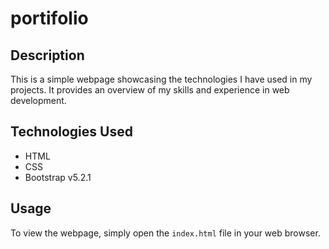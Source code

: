 # portifolio

## Description

This is a simple webpage showcasing the technologies I have used in my projects. It provides an overview of my skills and experience in web development.


## Technologies Used

- HTML
- CSS
- Bootstrap v5.2.1

## Usage

To view the webpage, simply open the `index.html` file in your web browser.
